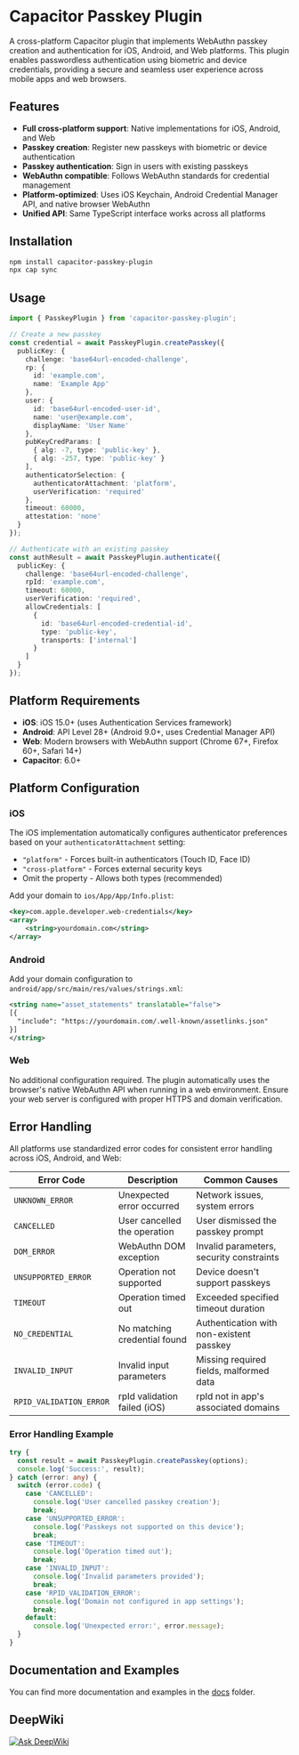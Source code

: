 # Capacitor Passkey Plugin

A cross-platform Capacitor plugin that implements WebAuthn passkey creation and authentication for iOS, Android, and Web platforms. This plugin enables passwordless authentication using biometric and device credentials, providing a secure and seamless user experience across mobile apps and web browsers.

## Features

- **Full cross-platform support**: Native implementations for iOS, Android, and Web
- **Passkey creation**: Register new passkeys with biometric or device authentication
- **Passkey authentication**: Sign in users with existing passkeys
- **WebAuthn compatible**: Follows WebAuthn standards for credential management
- **Platform-optimized**: Uses iOS Keychain, Android Credential Manager API, and native browser WebAuthn
- **Unified API**: Same TypeScript interface works across all platforms

## Installation

```bash
npm install capacitor-passkey-plugin
npx cap sync
```

## Usage

```typescript
import { PasskeyPlugin } from 'capacitor-passkey-plugin';

// Create a new passkey
const credential = await PasskeyPlugin.createPasskey({
  publicKey: {
    challenge: 'base64url-encoded-challenge',
    rp: {
      id: 'example.com',
      name: 'Example App'
    },
    user: {
      id: 'base64url-encoded-user-id',
      name: 'user@example.com',
      displayName: 'User Name'
    },
    pubKeyCredParams: [
      { alg: -7, type: 'public-key' },
      { alg: -257, type: 'public-key' }
    ],
    authenticatorSelection: {
      authenticatorAttachment: 'platform',
      userVerification: 'required'
    },
    timeout: 60000,
    attestation: 'none'
  }
});

// Authenticate with an existing passkey
const authResult = await PasskeyPlugin.authenticate({
  publicKey: {
    challenge: 'base64url-encoded-challenge',
    rpId: 'example.com',
    timeout: 60000,
    userVerification: 'required',
    allowCredentials: [
      {
        id: 'base64url-encoded-credential-id',
        type: 'public-key',
        transports: ['internal']
      }
    ]
  }
});
```

## Platform Requirements

- **iOS**: iOS 15.0+ (uses Authentication Services framework)
- **Android**: API Level 28+ (Android 9.0+, uses Credential Manager API)
- **Web**: Modern browsers with WebAuthn support (Chrome 67+, Firefox 60+, Safari 14+)
- **Capacitor**: 6.0+

## Platform Configuration

### iOS

The iOS implementation automatically configures authenticator preferences based on your `authenticatorAttachment` setting:
- `"platform"` - Forces built-in authenticators (Touch ID, Face ID)
- `"cross-platform"` - Forces external security keys
- Omit the property - Allows both types (recommended)

Add your domain to `ios/App/App/Info.plist`:
```xml
<key>com.apple.developer.web-credentials</key>
<array>
    <string>yourdomain.com</string>
</array>
```

### Android

Add your domain configuration to `android/app/src/main/res/values/strings.xml`:
```xml
<string name="asset_statements" translatable="false">
[{
  "include": "https://yourdomain.com/.well-known/assetlinks.json"
}]
</string>
```

### Web

No additional configuration required. The plugin automatically uses the browser's native WebAuthn API when running in a web environment. Ensure your web server is configured with proper HTTPS and domain verification.

## Error Handling

All platforms use standardized error codes for consistent error handling across iOS, Android, and Web:

| Error Code | Description | Common Causes |
|------------|-------------|---------------|
| `UNKNOWN_ERROR` | Unexpected error occurred | Network issues, system errors |
| `CANCELLED` | User cancelled the operation | User dismissed the passkey prompt |
| `DOM_ERROR` | WebAuthn DOM exception | Invalid parameters, security constraints |
| `UNSUPPORTED_ERROR` | Operation not supported | Device doesn't support passkeys |
| `TIMEOUT` | Operation timed out | Exceeded specified timeout duration |
| `NO_CREDENTIAL` | No matching credential found | Authentication with non-existent passkey |
| `INVALID_INPUT` | Invalid input parameters | Missing required fields, malformed data |
| `RPID_VALIDATION_ERROR` | rpId validation failed (iOS) | rpId not in app's associated domains |

### Error Handling Example

```typescript
try {
  const result = await PasskeyPlugin.createPasskey(options);
  console.log('Success:', result);
} catch (error: any) {
  switch (error.code) {
    case 'CANCELLED':
      console.log('User cancelled passkey creation');
      break;
    case 'UNSUPPORTED_ERROR':
      console.log('Passkeys not supported on this device');
      break;
    case 'TIMEOUT':
      console.log('Operation timed out');
      break;
    case 'INVALID_INPUT':
      console.log('Invalid parameters provided');
      break;
    case 'RPID_VALIDATION_ERROR':
      console.log('Domain not configured in app settings');
      break;
    default:
      console.log('Unexpected error:', error.message);
  }
}
```

## Documentation and Examples
You can find more documentation and examples in the [docs](https://github.com/Argo-Navis-Dev/capacitor-passkey-plugin/tree/main/docs) folder.

## DeepWiki
[![Ask DeepWiki](https://deepwiki.com/badge.svg)](http://deepwiki.com/Argo-Navis-Dev/capacitor-passkey-plugin/)
